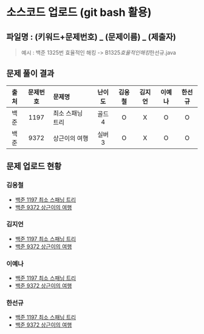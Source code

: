 # 소스코드 업로드 (git bash 활용)

## 파일명 : (키워드+문제번호) _ (문제이름) _ (제출자)

> 예시 : 백준 1325번 효율적인 해킹 -> B1325*효율적인해킹*한선규.java

## 문제 풀이 결과

<!-- Table -->

| 출처 | 문제번호 | 문제명           | 난이도 | 김응철 | 김지언 | 이예나 | 한선규 |
| :--: | :------: | :--------------- | :----: | :----: | :----: | :----: | :----: |
| 백준 |   1197   | 최소 스패닝 트리 | 골드4  |   O    |   X    |   O    |   O    |
| 백준 |   9372   | 상근이의 여행    | 실버3  |   O    |   X    |   O    |   O    |

## 문제 업로드 현황

### 김응철

- [백준 1197 최소 스패닝 트리](백준%201197%20최소%20스패닝%20트리/B1197_최소스패닝트리_김응철.java)
- [백준 9372 상근이의 여행](백준%209372%20상근이의%20여행/B9372_상근이의여행_김응철.java)

### 김지언

- [백준 1197 최소 스패닝 트리]()
- [백준 9372 상근이의 여행]()

### 이예나

- [백준 1197 최소 스패닝 트리](백준%201197%20최소%20스패닝%20트리/B1197_최소스피닝트리_이예나.java)
- [백준 9372 상근이의 여행](백준%209372%20상근이의%20여행/B9372_상근이의여행_이예나.java)

### 한선규

- [백준 1197 최소 스패닝 트리](백준%201197%20최소%20스패닝%20트리/B1197_최소스패닝트리_한선규.java)
- [백준 9372 상근이의 여행](백준%209372%20상근이의%20여행/B9372_상근이의여행_한선규.java)
